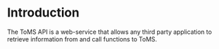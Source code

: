 # Introduction

The ToMS API is a web-service that allows any third party application to retrieve information from and call functions to ToMS.
